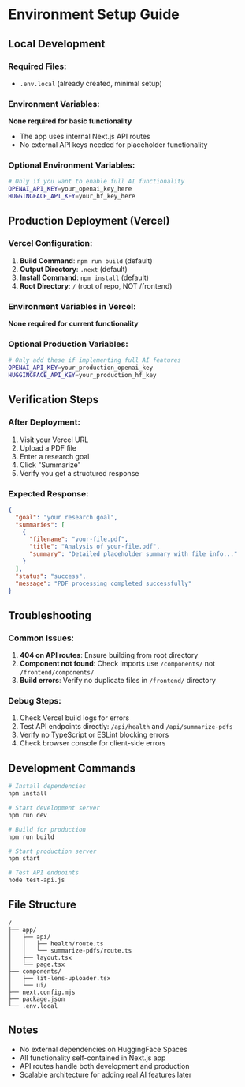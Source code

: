 # Environment Setup Guide

## Local Development

### Required Files:
- `.env.local` (already created, minimal setup)

### Environment Variables:
**None required for basic functionality**
- The app uses internal Next.js API routes
- No external API keys needed for placeholder functionality

### Optional Environment Variables:
```bash
# Only if you want to enable full AI functionality
OPENAI_API_KEY=your_openai_key_here
HUGGINGFACE_API_KEY=your_hf_key_here
```

## Production Deployment (Vercel)

### Vercel Configuration:
1. **Build Command**: `npm run build` (default)
2. **Output Directory**: `.next` (default)  
3. **Install Command**: `npm install` (default)
4. **Root Directory**: `/` (root of repo, NOT /frontend)

### Environment Variables in Vercel:
**None required for current functionality**

### Optional Production Variables:
```bash
# Only add these if implementing full AI features
OPENAI_API_KEY=your_production_openai_key
HUGGINGFACE_API_KEY=your_production_hf_key
```

## Verification Steps

### After Deployment:
1. Visit your Vercel URL
2. Upload a PDF file
3. Enter a research goal
4. Click "Summarize"
5. Verify you get a structured response

### Expected Response:
```json
{
  "goal": "your research goal",
  "summaries": [
    {
      "filename": "your-file.pdf",
      "title": "Analysis of your-file.pdf", 
      "summary": "Detailed placeholder summary with file info..."
    }
  ],
  "status": "success",
  "message": "PDF processing completed successfully"
}
```

## Troubleshooting

### Common Issues:
1. **404 on API routes**: Ensure building from root directory
2. **Component not found**: Check imports use `/components/` not `/frontend/components/`
3. **Build errors**: Verify no duplicate files in `/frontend/` directory

### Debug Steps:
1. Check Vercel build logs for errors
2. Test API endpoints directly: `/api/health` and `/api/summarize-pdfs`
3. Verify no TypeScript or ESLint blocking errors
4. Check browser console for client-side errors

## Development Commands

```bash
# Install dependencies
npm install

# Start development server
npm run dev

# Build for production
npm run build

# Start production server
npm start

# Test API endpoints
node test-api.js
```

## File Structure

```
/
├── app/
│   ├── api/
│   │   ├── health/route.ts
│   │   └── summarize-pdfs/route.ts
│   ├── layout.tsx
│   └── page.tsx
├── components/
│   ├── lit-lens-uploader.tsx
│   └── ui/
├── next.config.mjs
├── package.json
└── .env.local
```

## Notes

- No external dependencies on HuggingFace Spaces
- All functionality self-contained in Next.js app
- API routes handle both development and production
- Scalable architecture for adding real AI features later